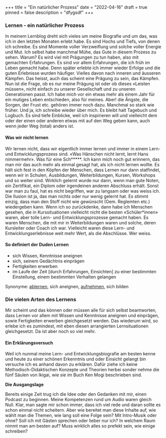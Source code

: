 +++
title = "Ein natürlicher Prozess"
date = "2022-04-16"
draft = true
pinned = false
description = "dfygsdf"
+++
### Lernen - ein natürlicher Prozess

In meinem Lernblog dreht sich vieles um meine Biografie und um das, was ich in den letzten Monaten erlebt habe. Es sind Hochs und Tiefs, von denen ich schreibe. Es sind Momente voller Verzweiflung und solche voller Energie und Mut. Ich selbst habe manchmal Mühe, das Gute in diesem Prozess zu sehen. Warum? Es wird viel mit Prägungen zu tun haben, also mit gemachten Erfahrungen. Es sind vor allem Erfahrungen, die ich früh im Leben gemacht habe. Denn später erlebte ich immer wieder Erfolge und die guten Erlebnisse wurden häufiger. Vielles davon nach inneren und äusseren Kämpfen. Das heisst, auch das scheint eine Prägung zu sein, das Kämpfen. Nun ist die Frage, ob es nur meine Prägung ist oder ob dieses «Leisten müssen», nicht einfach zu unserer Gesellschaft und zu unseren Generationen passt. Ich habe mich vor ein etwas mehr als einem Jahr für ein mutiges Leben entschieden, also für meines. Aber! die Ängste, die Sorgen, der Frust etc. gehören immer noch dazu. Manchmal so stark wie früher. Und ja, ich schreibe wieder über mich. Es bleibt halt Tagebuch und Logbuch. Es sind tiefe Einblicke, weil ich inspirieren will und vielleicht dem oder der einen oder anderen etwas mit auf den Weg geben kann, auch wenn jeder Weg (total) anders ist. 

#### Was wir nicht lernen

Wir lernen nicht, dass wir eigentlich immer lernen und immer in einem Lern- und Entwicklungsprozess sind. «Was Hänschen nicht lernt, lernt Hans nimmermehr». Was für eine Sch\*\*\*\*\*. Ich kann mich noch gut erinnern, das man mir das auch mehr als einmal gesagt hat, als ich nicht lernen wollte. Es hält sich fest in den Köpfen der Menschen, dass Lernen nur dann statfindet, wenn wir in Schulen, Ausbildungen, Weiterbildungen, Kursen, Workshops und so weiter sind. Wirklich gelernt wurde nur dann, wenn man gute Noten, ein Zertifikat, ein Diplom oder irgendeinen anderen Abschluss erhält. Sonst war man zu faul, hat es nicht begriffen, war zu langsam oder was weiss ich. Die Ilusion ist ja, das man nichts oder nur wenig gelernt hat. Es stimmt einzig, dass man den Stoff nicht wie gewünscht (Gem. Reglemten etc.) wiedergeben kann. Wenn ich so zurückdenke, dann habe ich Menschen gesehen, die in Kurssituationen vielleicht nicht die besten «Schüler\*innen» waren, aber tolle Lern- und Entwicklungsprozesse gemacht haben. Es waren Menschen, die mit mir in Weiterbildungen waren und solche, deren Kursleiter oder Coach ich war. Vielleicht waren diese Lern- und Entwicklungserlebnisse weit mehr Wert, als die Abschlüsse. Wer weiss. 

#### So definiert der Duden Lernen

* sich Wissen, Kenntnisse aneignen
* sich, seinem Gedächtnis einprägen
* Fertigkeiten erwerben
* im Laufe der Zeit \[durch Erfahrungen, Einsichten] zu einer bestimmten Einstellung, einem bestimmten Verhalten gelangen

Synonyme: [ablernen](https://www.duden.de/rechtschreibung/ablernen), sich aneignen, [aufnehmen](https://www.duden.de/rechtschreibung/aufnehmen), sich bilden

### Die vielen Arten des Lernens

Mir scheint und das können oder müssen alle für sich selbst beantworten, dass Lernen vor allem mit Wissen und Kenntnisse aneignen und einprägen, sowie Fertigkeiten erwerben gleichgesetzt werden. Das wiederum wird, so erlebe ich es zumindest, mit eben diesen arrangierten Lernsituationen gleichgesetzt. Da ist aber noch so viel mehr. 

#### Ein Erklärungsversuch

Weil ich nunmal meine Lern- und Entwicklungsbiografie am besten kenne und heute zu einer schönen Erkenntnis und oder Einsicht gelangt bin versuche ich es anhand davon zu erklären. Dafür ziehe ich keine Methodisch-Didaktischen Konzepte und Theorien herbei sonder nehme die fünf Säulen von Ikigai, wie sie im Buch Ken Mogi beschrieben sind. 

**Die Ausgangslage**

Bereits einige Zeit trug ich die Idee oder den Gedanken mit mir, einen Podcast zu beginnen. Meine Kompetenzen rund um Audio waren gleich Null. Klar, man sagte mir schon immer, dass ich viel rede und daran sollte es schon einmal nicht scheitern. Aber wie bereitet man diese Inhalte auf, wie wählt man die Themen, wie lang soll eine Folge sein? Mit Intro-Musik oder ohne? Soll ich mit Gästen sprechen oder lieber nur ich? In welchem Raum nimmt man am besten auf? Muss wirklich alles so prefekt sein, wie einige schreiben?